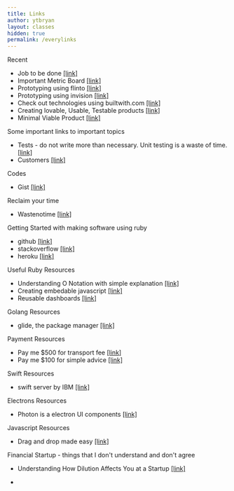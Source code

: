 ```yaml
---
title: Links
author: ytbryan
layout: classes
hidden: true
permalink: /everylinks
---
```


Recent

- Job to be done [[link]](http://innovatorstoolkit.com/content/technique-1-jobs-be-done)
- Important Metric Board [[link]](https://twitter.com/ytbryan/status/440884044146814977)
- Prototyping using flinto [[link]](https://www.flinto.com)
- Prototyping using invision [[link]](https://www.invisionapp.com)
- Check out technologies using builtwith.com [[link]](https://builtwith.com)
- Creating lovable, Usable, Testable products [[link]]( http://blog.crisp.se/2016/01/25/henrikkniberg/making-sense-of-mvp)
- Minimal Viable Product [[link]](https://blog.fastmonkeys.com/2014/06/18/minimum-viable-product-your-ultimate-guide-to-mvp-great-examples/) 

Some important links to important topics

- Tests - do not write more than necessary. Unit testing is a waste of time. [[link]](/docs/testing.pdf)
- Customers [[link]](/docs/customers.jpg)

Codes

- Gist [[link]]()

Reclaim your time

- Wastenotime [[link]](http://www.bumblebeesystems.com/wastenotime/)

Getting Started with making software using ruby

- github [[link]](http://github.com)
- stackoverflow [[link]](http://stackoverflow.com)
- heroku [[link]](http://heroku.com)

Useful Ruby Resources

- Understanding O Notation with simple explanation [[link]](http://blog.honeybadger.io/a-rubyist-s-guide-to-big-o-notation/?utm_source=rubyweekly&utm_medium=email)
- Creating embedable javascript [[link]](http://blog.swirrl.com/articles/creating-asynchronous-embeddable-javascript-widgets/)
- Reusable dashboards [[link]](https://colorlib.com/wp/free-html5-admin-dashboard-templates/)


Golang Resources

- glide, the package manager [[link]](https://github.com/Masterminds/glide)


Payment Resources

- Pay me $500 for transport fee [[link]](https://paypal.me/tadapay/500)
- Pay me $100 for simple advice [[link]](https://paypal.me/tadapay/100)


Swift Resources

- swift server by IBM [[link]](https://github.com/ibm-swift/kitura)

Electrons Resources

- Photon is a electron UI components [[link]](http://photonkit.com)

Javascript Resources

- Drag and drop made easy [[link]]( https://github.com/bevacqua/dragula)

Financial Startup - things that I don't understand and don't agree
- Understanding How Dilution Affects You at a Startup [[link]](https://bothsidesofthetable.com/understanding-how-dilution-affects-you-at-a-startup-4fb4cd29ad5c#.ykrxorneb)

-
